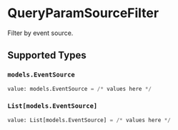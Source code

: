 # QueryParamSourceFilter

Filter by event source.


## Supported Types

### `models.EventSource`

```python
value: models.EventSource = /* values here */
```

### `List[models.EventSource]`

```python
value: List[models.EventSource] = /* values here */
```

